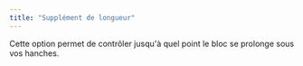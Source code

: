 ```yaml
---
title: "Supplément de longueur"
---
```


Cette option permet de contrôler jusqu'à quel point le bloc se prolonge sous vos hanches.




